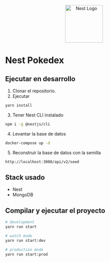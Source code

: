 <p align="center">
  <a href="http://nestjs.com/" target="blank"><img src="https://nestjs.com/img/logo-small.svg" width="120" alt="Nest Logo" /></a>
</p>

# Nest Pokedex

## Ejecutar en desarrollo

1. Clonar el repositorio.
2. Ejecutar

```bash
yarn install
```

3. Tener Nest CLI instalado

```bash
npm i -g @nestjs/cli
```

4. Levantar la base de datos

```bash
docker-compose up -d
```

5. Reconstruir la base de datos con la semilla

```bash
http://localhost:3000/api/v2/seed
```

## Stack usado

- Nest
- MongoDB

## Compilar y ejecutar el proyecto

```bash
# development
yarn run start

# watch mode
yarn run start:dev

# production mode
yarn run start:prod
```
